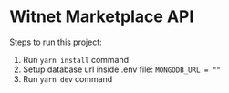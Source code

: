 # Witnet Marketplace API

Steps to run this project:

1. Run `yarn install` command
2. Setup database url inside .env file: `MONGODB_URL = ""`
3. Run `yarn dev` command
